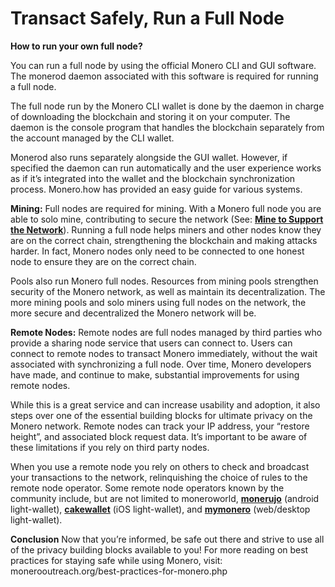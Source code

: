 # Transact Safely, Run a Full Node

**How to run your own full node?**

You can run a full node by using the official Monero CLI and GUI software. The monerod daemon associated with this software is required for running a full node.

The full node run by the Monero CLI wallet is done by the daemon in charge of downloading the blockchain and storing it on your computer. The daemon is the console program that handles the blockchain separately from the account managed by the CLI wallet.

Monerod also runs separately alongside the GUI wallet. However, if specified the daemon can run automatically and the user experience works as if it’s integrated into the wallet and the blockchain synchronization process. Monero.how has provided an easy guide for various systems.

**Mining:** Full nodes are required for mining. With a Monero full node you are able to solo mine, contributing to secure the network (See: [**Mine to Support the Network**](https://www.monerooutreach.org/mine-to-support-the-network.php)). Running a full node helps miners and other nodes know they are on the correct chain, strengthening the blockchain and making attacks harder. In fact, Monero nodes only need to be connected to one honest node to ensure they are on the correct chain.

Pools also run Monero full nodes. Resources from mining pools strengthen security of the Monero network, as well as maintain its decentralization. The more mining pools and solo miners using full nodes on the network, the more secure and decentralized the Monero network will be.

**Remote Nodes:** Remote nodes are full nodes managed by third parties who provide a sharing node service that users can connect to. Users can connect to remote nodes to transact Monero immediately, without the wait associated with synchronizing a full node. Over time, Monero developers have made, and continue to make, substantial improvements for using remote nodes.

While this is a great service and can increase usability and adoption, it also steps over one of the essential building blocks for ultimate privacy on the Monero network. Remote nodes can track your IP address, your “restore height”, and associated block request data. It’s important to be aware of these limitations if you rely on third party nodes.

When you use a remote node you rely on others to check and broadcast your transactions to the network, relinquishing the choice of rules to the remote node operator. Some remote node operators known by the community include, but are not limited to moneroworld, [**monerujo**](https://www.monerujo.io/) (android light-wallet), [**cakewallet**](https://cakewallet.io/) (iOS light-wallet), and [**mymonero**](https://mymonero.com/) (web/desktop light-wallet).

**Conclusion**
Now that you’re informed, be safe out there and strive to use all of the privacy building blocks available to you! For more reading on best practices for staying safe while using Monero, visit: monerooutreach.org/best-practices-for-monero.php
